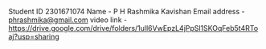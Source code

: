 Student ID 2301671074
Name - P H Rashmika Kavishan
Email address - phrashmika@gmail.com
video link - https://drive.google.com/drive/folders/1ull6VwEpzL4jPpSl1SKOqFeb5t4RToaj?usp=sharing

